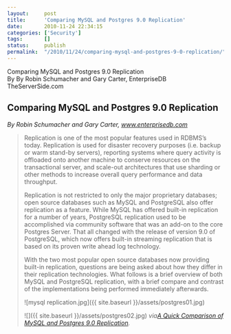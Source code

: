 ```yaml
---
layout:     post
title:      'Comparing MySQL and Postgres 9.0 Replication'
date:       2010-11-24 22:34:15
categories: ['Security']
tags:       []
status:     publish 
permalink:  "/2010/11/24/comparing-mysql-and-postgres-9-0-replication/"
---
```

Comparing MySQL and Postgres 9.0 Replication  
By By Robin Schumacher and Gary Carter, EnterpriseDB  
TheServerSide.com

## Comparing MySQL and Postgres 9.0 Replication
 _By Robin Schumacher and Gary Carter, www.enterprisedb.com_
> Replication is one of the most popular features used in RDBMS’s today. Replication is used for disaster recovery purposes (i.e. backup or warm stand-by servers), reporting systems where query activity is offloaded onto another machine to conserve resources on the transactional server, and scale-out architectures that use sharding or other methods to increase overall query performance and data throughput.
> 
> Replication is not restricted to only the major proprietary databases; open source databases such as MySQL and PostgreSQL also offer replication as a feature. While MySQL has offered built-in replication for a number of years, PostgreSQL replication used to be accomplished via community software that was an add-on to the core Postgres Server. That all changed with the release of version 9.0 of PostgreSQL, which now offers built-in streaming replication that is based on its proven write ahead log technology.
> 
> With the two most popular open source databases now providing built-in replication, questions are being asked about how they differ in their replication technologies. What follows is a brief overview of both MySQL and PostgreSQL replication, with a brief compare and contrast of the implementations being performed immediately afterwards.
> 
> ![mysql replication.jpg]({{ site.baseurl }}/assets/postgres01.jpg)
> 
> ![]({{ site.baseurl }}/assets/postgres02.jpg)
 _via[A Quick Comparison of MySQL and Postgres 9.0 Replication](http://www.theserverside.com/feature/Comparing-MySQL-and-Postgres-90-Replication)._
